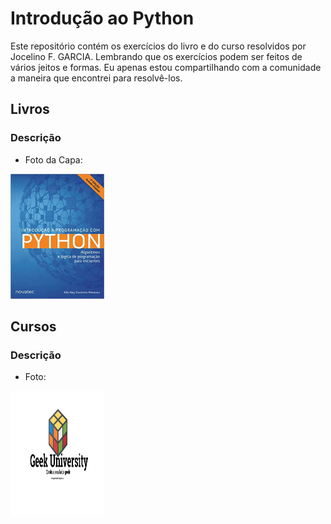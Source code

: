 ﻿# Introdução ao Python
 
 Este repositório contém os exercícios do livro e do curso resolvidos por Jocelino F. GARCIA. Lembrando que os exercícios podem ser feitos de vários jeitos e formas. Eu apenas estou compartilhando com
  a comunidade a maneira que encontrei para resolvê-los.

## Livros 
### Descrição

- Foto da Capa: 

<img src="foto/livro.jpg" width="150" height="200">

## Cursos
### Descrição 

- Foto: 

<img src="foto/Geek.jpg" width="150" height="200"> 